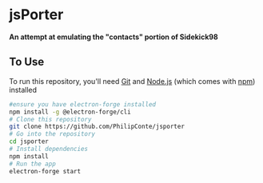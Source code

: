# jsPorter
**An attempt at emulating the "contacts" portion of Sidekick98**

## To Use

To run this repository, you'll need [Git](https://git-scm.com) and [Node.js](https://nodejs.org/en/download/) (which comes with [npm](http://npmjs.com)) installed

```bash
#ensure you have electron-forge installed
npm install -g @electron-forge/cli
# Clone this repository
git clone https://github.com/PhilipConte/jsporter
# Go into the repository
cd jsporter
# Install dependencies
npm install
# Run the app
electron-forge start
```